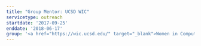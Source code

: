 ```yaml
---
title: "Group Mentor: UCSD WIC"
servicetype: outreach
startdate: '2017-09-25'
enddate: '2018-06-17'
group: '<a href="https://wic.ucsd.edu/" target="_blank">Women in Computing (WIC)</a>, <a href="https://ucsd.edu/" target="_blank">UC San Diego</a>'
---
```

